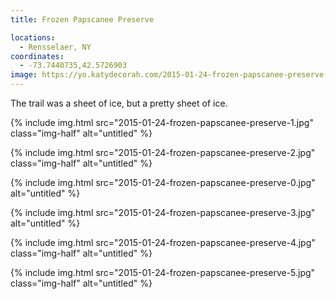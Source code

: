 ```yaml
---
title: Frozen Papscanee Preserve

locations:
  - Rensselaer, NY
coordinates:
  - -73.7440735,42.5726903
image: https://yo.katydecorah.com/2015-01-24-frozen-papscanee-preserve-0.jpg
---
```


The trail was a sheet of ice, but a pretty sheet of ice.

<div class="photos">

{% include img.html src="2015-01-24-frozen-papscanee-preserve-1.jpg" class="img-half" alt="untitled" %}

{% include img.html src="2015-01-24-frozen-papscanee-preserve-2.jpg" class="img-half" alt="untitled" %}

{% include img.html src="2015-01-24-frozen-papscanee-preserve-0.jpg"  alt="untitled" %}

{% include img.html src="2015-01-24-frozen-papscanee-preserve-3.jpg" alt="untitled" %}

{% include img.html src="2015-01-24-frozen-papscanee-preserve-4.jpg" class="img-half" alt="untitled" %}

{% include img.html src="2015-01-24-frozen-papscanee-preserve-5.jpg" class="img-half" alt="untitled" %}

</div>
